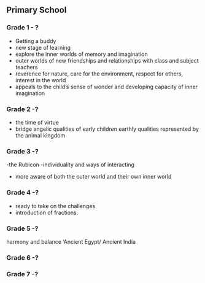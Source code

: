 ## Primary School 

### Grade 1 - ?
- Getting a buddy
- new stage of learning
- explore the inner worlds of memory and imagination
- outer worlds of new friendships and relationships with class and subject teachers
- reverence for nature, care for the environment, respect for others, interest in the world 
- appeals to the child’s sense of wonder and developing capacity of inner imagination

### Grade 2 -?
- the time of virtue
- bridge angelic qualities of early children earthly qualities represented by the animal kingdom

### Grade 3 -?
-the Rubicon
-individuality and ways of interacting 
- more aware of both the outer world and their own inner world

### Grade 4 -?
- ready to take on the challenges
-  introduction of fractions.

### Grade 5 -?
harmony and balance
‘Ancient Egypt/ Ancient India

### Grade 6 -?

### Grade 7 -?


